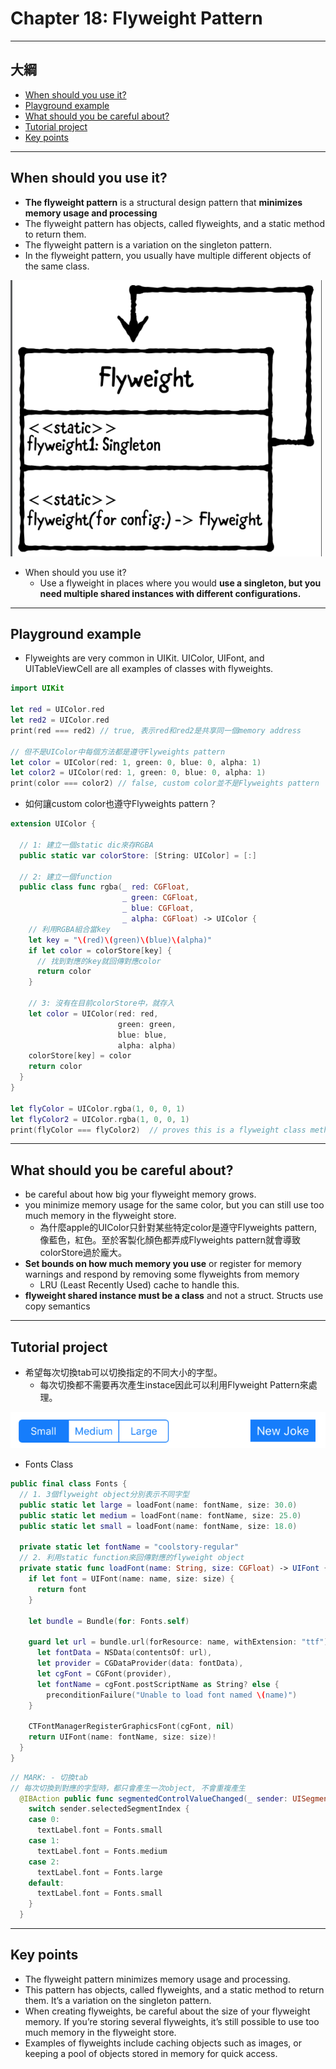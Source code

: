 # Chapter 18: Flyweight Pattern

------

## 大綱

- [When should you use it?](#1)
- [Playground example](#2)
- [What should you be careful about?](#3)
- [Tutorial project](#4)
- [Key points](#5)

------

<h2 id="1">When should you use it?</h2>

- **The flyweight pattern** is a structural design pattern that **minimizes memory usage and processing**
- The flyweight pattern has objects, called flyweights, and a static method to return them.
- The flyweight pattern is a variation on the singleton pattern. 
- In the flyweight pattern, you usually have multiple different objects of the same class. 

![](../.gitbook/assets/21.png)

- When should you use it?
  - Use a flyweight in places where you would **use a singleton, but you need multiple shared instances with different configurations.** 

------

<h2 id="2">Playground example</h2>

- Flyweights are very common in UIKit. UIColor, UIFont, and UITableViewCell are all examples of classes with flyweights.

```swift
import UIKit

let red = UIColor.red
let red2 = UIColor.red
print(red === red2) // true, 表示red和red2是共享同一個memory address

// 但不是UIColor中每個方法都是遵守Flyweights pattern
let color = UIColor(red: 1, green: 0, blue: 0, alpha: 1)
let color2 = UIColor(red: 1, green: 0, blue: 0, alpha: 1)
print(color === color2) // false, custom color並不是Flyweights pattern
```

- 如何讓custom color也遵守Flyweights pattern？

```swift
extension UIColor {
  
  // 1: 建立一個static dic來存RGBA
  public static var colorStore: [String: UIColor] = [:]
  
  // 2: 建立一個function
  public class func rgba(_ red: CGFloat,
                         _ green: CGFloat,
                         _ blue: CGFloat,
                         _ alpha: CGFloat) -> UIColor {
    // 利用RGBA組合當key
    let key = "\(red)\(green)\(blue)\(alpha)"
    if let color = colorStore[key] {
      // 找到對應的key就回傳對應color
      return color
    }
    
    // 3: 沒有在目前colorStore中，就存入
    let color = UIColor(red: red,
                        green: green,
                        blue: blue,
                        alpha: alpha)
    colorStore[key] = color
    return color
  }
}

let flyColor = UIColor.rgba(1, 0, 0, 1)
let flyColor2 = UIColor.rgba(1, 0, 0, 1)
print(flyColor === flyColor2)  // proves this is a flyweight class method
```

------

<h2 id="3">What should you be careful about?</h2>

- be careful about how big your flyweight memory grows.
- you minimize memory usage for the same color, but you can still use too much memory in the flyweight store.
  - 為什麼apple的UIColor只針對某些特定color是遵守Flyweights pattern, 像藍色，紅色。至於客製化顏色都弄成Flyweights pattern就會導致colorStore過於龐大。
- **Set bounds on how much memory you use** or register for memory warnings and respond by removing some flyweights from memory
  - LRU (Least Recently Used) cache to handle this.
- **flyweight shared instance must be a class** and not a struct. Structs use copy semantics

------

<h2 id="4">Tutorial project</h2>

- 希望每次切換tab可以切換指定的不同大小的字型。
  - 每次切換都不需要再次產生instace因此可以利用Flyweight Pattern來處理。

![](../.gitbook/assets/22.png)

- Fonts Class

```Swift
public final class Fonts {
  // 1. 3個flyweight object分別表示不同字型
  public static let large = loadFont(name: fontName, size: 30.0)
  public static let medium = loadFont(name: fontName, size: 25.0)
  public static let small = loadFont(name: fontName, size: 18.0)
  
  private static let fontName = "coolstory-regular"
  // 2. 利用static function來回傳對應的flyweight object
  private static func loadFont(name: String, size: CGFloat) -> UIFont {
    if let font = UIFont(name: name, size: size) {
      return font
    }

    let bundle = Bundle(for: Fonts.self)
    
    guard let url = bundle.url(forResource: name, withExtension: "ttf"),
      let fontData = NSData(contentsOf: url),
      let provider = CGDataProvider(data: fontData),
      let cgFont = CGFont(provider),
      let fontName = cgFont.postScriptName as String? else {
        preconditionFailure("Unable to load font named \(name)")
    }
    
    CTFontManagerRegisterGraphicsFont(cgFont, nil)
    return UIFont(name: fontName, size: size)!
  }
}
```

```Swift
// MARK: - 切換tab
// 每次切換到對應的字型時，都只會產生一次object, 不會重複產生
  @IBAction public func segmentedControlValueChanged(_ sender: UISegmentedControl) {
    switch sender.selectedSegmentIndex {
    case 0:
      textLabel.font = Fonts.small
    case 1:
      textLabel.font = Fonts.medium
    case 2:
      textLabel.font = Fonts.large
    default:
      textLabel.font = Fonts.small
    }
  }
```

------

<h2 id="5">Key points</h2>

- The flyweight pattern minimizes memory usage and processing.
- This pattern has objects, called flyweights, and a static method to return them. It’s a variation on the singleton pattern.
- When creating flyweights, be careful about the size of your flyweight memory. If you’re storing several flyweights, it’s still possible to use too much memory in the flyweight store.
- Examples of flyweights include caching objects such as images, or keeping a pool of objects stored in memory for quick access.

